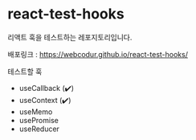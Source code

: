# react-test-hooks

리액트 훅을 테스트하는 레포지토리입니다.

배포링크 : https://webcodur.github.io/react-test-hooks/

테스트할 훅
- useCallback (✔️)
- useContext (✔️)
- useMemo
- usePromise
- useReducer
